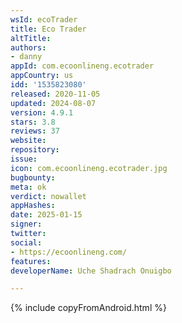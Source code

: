 ```yaml
---
wsId: ecoTrader
title: Eco Trader
altTitle: 
authors:
- danny
appId: com.ecoonlineng.ecotrader
appCountry: us
idd: '1535823080'
released: 2020-11-05
updated: 2024-08-07
version: 4.9.1
stars: 3.8
reviews: 37
website: 
repository: 
issue: 
icon: com.ecoonlineng.ecotrader.jpg
bugbounty: 
meta: ok
verdict: nowallet
appHashes: 
date: 2025-01-15
signer: 
twitter: 
social:
- https://ecoonlineng.com/
features: 
developerName: Uche Shadrach Onuigbo

---
```


{% include copyFromAndroid.html %}
